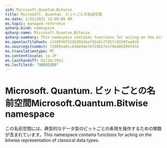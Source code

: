 ```yaml
---
uid: Microsoft.Quantum.Bitwise
title: Microsoft. Quantum. ビットごとの名前空間
ms.date: 1/23/2021 12:00:00 AM
ms.topic: managed-reference
qsharp.kind: namespace
qsharp.name: Microsoft.Quantum.Bitwise
qsharp.summary: This namespace contains functions for acting on the bitwise representation of classical data types.
ms.openlocfilehash: c318976f1226d93ebaf42a5cff25fc93297aadc8
ms.sourcegitcommit: 71605ea9cc630e84e7ef29027e1f0ea06299747e
ms.translationtype: MT
ms.contentlocale: ja-JP
ms.lasthandoff: 01/26/2021
ms.locfileid: "98845289"
---
```

# <a name="microsoftquantumbitwise-namespace"></a><span data-ttu-id="8d234-102">Microsoft. Quantum. ビットごとの名前空間</span><span class="sxs-lookup"><span data-stu-id="8d234-102">Microsoft.Quantum.Bitwise namespace</span></span>

<span data-ttu-id="8d234-103">この名前空間には、典型的なデータ型のビットごとの表現を操作するための関数が含まれています。</span><span class="sxs-lookup"><span data-stu-id="8d234-103">This namespace contains functions for acting on the bitwise representation of classical data types.</span></span>

